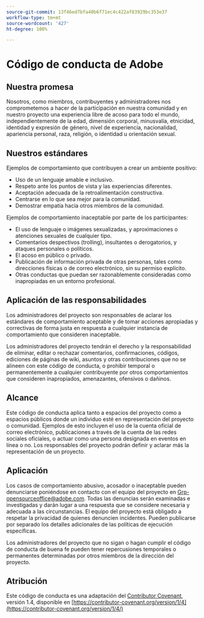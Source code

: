 ```yaml
---
source-git-commit: 13f46ed7bfa40b6f71ec4c422af83929bc353e37
workflow-type: tm+mt
source-wordcount: '427'
ht-degree: 100%

---
```

# Código de conducta de Adobe

## Nuestra promesa

Nosotros, como miembros, contribuyentes y administradores nos comprometemos a
hacer de la participación en nuestra comunidad y en nuestro proyecto una
experiencia libre de acoso para todo el mundo, independientemente de la edad, dimensión corporal,
minusvalía, etnicidad, identidad y expresión de género, nivel de experiencia,
nacionalidad, apariencia personal, raza, religión, o identidad u
orientación sexual.

## Nuestros estándares

Ejemplos de comportamiento que contribuyen a crear un ambiente positivo:

* Uso de un lenguaje amable e inclusivo.
* Respeto ante los puntos de vista y las experiencias diferentes.
* Aceptación adecuada de la retroalimentación constructiva.
* Centrarse en lo que sea mejor para la comunidad.
* Demostrar empatía hacia otros miembros de la comunidad.

Ejemplos de comportamiento inaceptable por parte de los participantes:

* El uso de lenguaje o imágenes sexualizadas, y aproximaciones o
atenciones sexuales de cualquier tipo.
* Comentarios despectivos (trolling), insultantes o derogatorios, y ataques personales o políticos.
* El acoso en público o privado.
* Publicación de información privada de otras personas, tales como direcciones físicas o de correo electrónico, sin su permiso explícito.
* Otras conductas que puedan ser razonablemente consideradas como inapropiadas en un entorno profesional.

## Aplicación de las responsabilidades

Los administradores del proyecto son responsables de aclarar los estándares de
comportamiento aceptable y de tomar acciones apropiadas y correctivas de
forma justa en respuesta a cualquier instancia de comportamiento que consideren inaceptable.

Los administradores del proyecto tendrán el derecho y la responsabilidad de
eliminar, editar o rechazar comentarios, confirmaciones, códigos, ediciones de páginas de wiki, asuntos y otras contribuciones
que no se alineen con este código de conducta, o prohibir temporal o
permanentemente a cualquier contribuyente por otros comportamientos que consideren inapropiados,
amenazantes, ofensivos o dañinos.

## Alcance

Este código de conducta aplica tanto a espacios del proyecto como a espacios
públicos donde un individuo esté en representación del proyecto o comunidad. Ejemplos de
esto incluyen el uso de la cuenta oficial de
correo electrónico, publicaciones a través de la cuenta de las redes sociales oficiales, o actuar como una persona designada en eventos en línea o no. Los responsables del proyecto podrán definir y aclarar más la representación de un proyecto.

## Aplicación

Los casos de comportamiento abusivo, acosador o inaceptable pueden denunciarse poniéndose en contacto con el equipo del proyecto en Grp-opensourceoffice@adobe.com. Todas 
las denuncias serán examinadas e investigadas y darán lugar a una respuesta que
se considere necesaria y adecuada a las circunstancias. El equipo del proyecto está
obligado a respetar la privacidad de quienes denuncien incidentes.
Pueden publicarse por separado los detalles adicionales de las políticas de ejecución específicas.

Los administradores del proyecto que no sigan o hagan cumplir el código de conducta de buena fe
pueden tener repercusiones temporales o permanentes determinadas por otros
miembros de la dirección del proyecto.

## Atribución

Este código de conducta es una adaptación del [Contributor Covenant](https://contributor-covenant.org), versión 1.4,
disponible en [https://contributor-covenant.org/version/1/4](https://contributor-covenant.org/version/1/4/)
